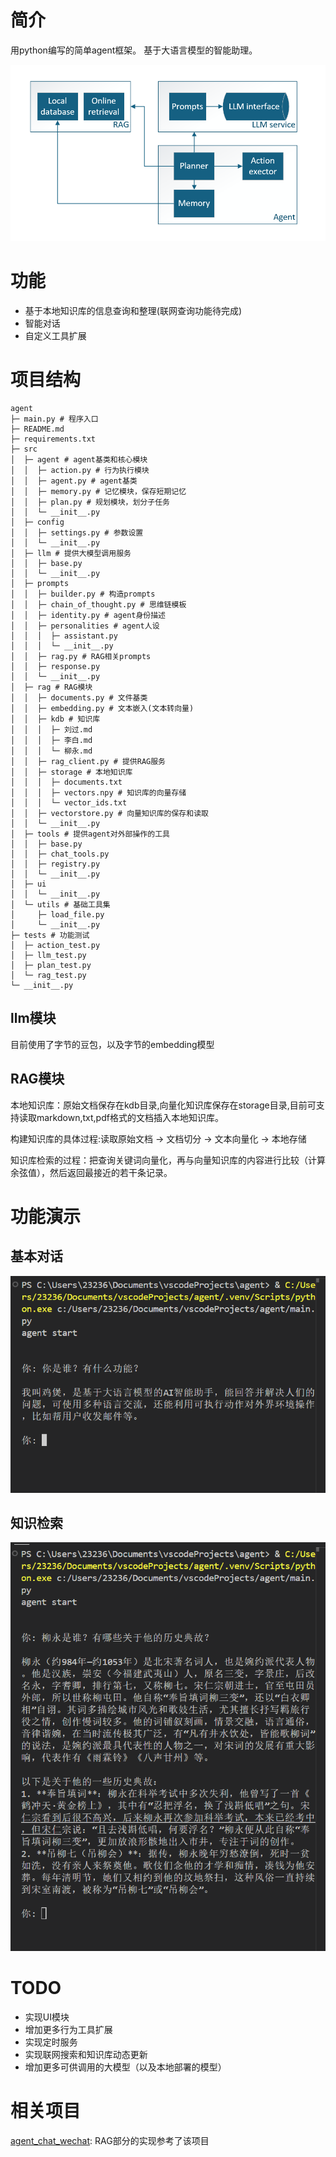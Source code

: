 # 简介
用python编写的简单agent框架。
基于大语言模型的智能助理。

![image](images/agent.png)

# 功能
- 基于本地知识库的信息查询和整理(联网查询功能待完成)
- 智能对话
- 自定义工具扩展

# 项目结构
```
agent
├─ main.py # 程序入口
├─ README.md
├─ requirements.txt 
├─ src
│  ├─ agent # agent基类和核心模块
│  │  ├─ action.py # 行为执行模块
│  │  ├─ agent.py # agent基类
│  │  ├─ memory.py # 记忆模块，保存短期记忆
│  │  ├─ plan.py # 规划模块，划分子任务
│  │  └─ __init__.py
│  ├─ config
│  │  ├─ settings.py # 参数设置
│  │  └─ __init__.py
│  ├─ llm # 提供大模型调用服务
│  │  ├─ base.py 
│  │  └─ __init__.py
│  ├─ prompts 
│  │  ├─ builder.py # 构造prompts
│  │  ├─ chain_of_thought.py # 思维链模板
│  │  ├─ identity.py # agent身份描述
│  │  ├─ personalities # agent人设
│  │  │  ├─ assistant.py
│  │  │  └─ __init__.py
│  │  ├─ rag.py # RAG相关prompts
│  │  ├─ response.py
│  │  └─ __init__.py
│  ├─ rag # RAG模块
│  │  ├─ documents.py # 文件基类
│  │  ├─ embedding.py # 文本嵌入(文本转向量)
│  │  ├─ kdb # 知识库
│  │  │  ├─ 刘过.md
│  │  │  ├─ 李白.md
│  │  │  └─ 柳永.md
│  │  ├─ rag_client.py # 提供RAG服务
│  │  ├─ storage # 本地知识库
│  │  │  ├─ documents.txt 
│  │  │  ├─ vectors.npy # 知识库的向量存储
│  │  │  └─ vector_ids.txt
│  │  ├─ vectorstore.py # 向量知识库的保存和读取
│  │  └─ __init__.py
│  ├─ tools # 提供agent对外部操作的工具
│  │  ├─ base.py
│  │  ├─ chat_tools.py
│  │  ├─ registry.py
│  │  └─ __init__.py
│  ├─ ui 
│  │  └─ __init__.py
│  └─ utils # 基础工具集
│     ├─ load_file.py
│     └─ __init__.py
├─ tests # 功能测试
│  ├─ action_test.py
│  ├─ llm_test.py
│  ├─ plan_test.py
│  └─ rag_test.py
└─ __init__.py

```
## llm模块
目前使用了字节的豆包，以及字节的embedding模型

## RAG模块
本地知识库：原始文档保存在kdb目录,向量化知识库保存在storage目录,目前可支持读取markdown,txt,pdf格式的文档插入本地知识库。

构建知识库的具体过程:读取原始文档 -> 文档切分 -> 文本向量化 -> 本地存储

知识库检索的过程：把查询关键词向量化，再与向量知识库的内容进行比较（计算余弦值），然后返回最接近的若干条记录。

# 功能演示
## 基本对话
![image1](images/image1.png)
## 知识检索
![image2](images/image2.png)


# TODO
- 实现UI模块
- 增加更多行为工具扩展
- 实现定时服务
- 实现联网搜索和知识库动态更新
- 增加更多可供调用的大模型（以及本地部署的模型）

# 相关项目
[agent_chat_wechat](https://github.com/panxingfeng/agent_chat_wechat): RAG部分的实现参考了该项目